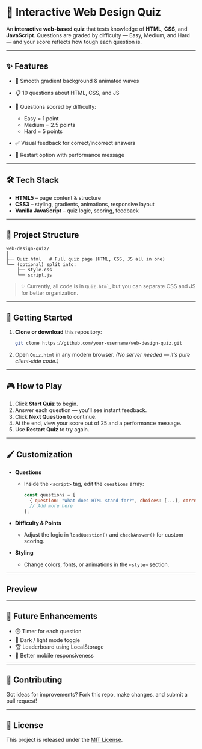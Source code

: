 # 🌟 Interactive Web Design Quiz

An **interactive web-based quiz** that tests knowledge of **HTML**, **CSS**, and **JavaScript**.
Questions are graded by difficulty — Easy, Medium, and Hard — and your score reflects how tough each question is.

---

## ✨ Features

* 🎨 Smooth gradient background & animated waves
* 📋 10 questions about HTML, CSS, and JS
* 🧠 Questions scored by difficulty:

  * Easy = 1 point
  * Medium = 2.5 points
  * Hard = 5 points
* ✅ Visual feedback for correct/incorrect answers
* 🔁 Restart option with performance message

---

## 🛠️ Tech Stack

* **HTML5** – page content & structure
* **CSS3** – styling, gradients, animations, responsive layout
* **Vanilla JavaScript** – quiz logic, scoring, feedback

---

## 📂 Project Structure

```
web-design-quiz/
│
├── Quiz.html   # Full quiz page (HTML, CSS, JS all in one)
└── (optional) split into:
    ├── style.css
    └── script.js
```

> ✨ Currently, all code is in `Quiz.html`, but you can separate CSS and JS for better organization.

---

## 🚀 Getting Started

1. **Clone or download** this repository:

   ```bash
   git clone https://github.com/your-username/web-design-quiz.git
   ```

2. Open `Quiz.html` in any modern browser.
   *(No server needed — it’s pure client-side code.)*

---

## 🎮 How to Play

1. Click **Start Quiz** to begin.
2. Answer each question — you’ll see instant feedback.
3. Click **Next Question** to continue.
4. At the end, view your score out of 25 and a performance message.
5. Use **Restart Quiz** to try again.

---

## 🖌️ Customization

* **Questions**

  * Inside the `<script>` tag, edit the `questions` array:

    ```js
    const questions = [
      { question: "What does HTML stand for?", choices: [...], correct: 1 },
      // Add more here
    ];
    ```
* **Difficulty & Points**

  * Adjust the logic in `loadQuestion()` and `checkAnswer()` for custom scoring.
* **Styling**

  * Change colors, fonts, or animations in the `<style>` section.

---

## Preview

---

## 📌 Future Enhancements

* ⏱️ Timer for each question
* 🌙 Dark / light mode toggle
* 🏆 Leaderboard using LocalStorage
* 📱 Better mobile responsiveness

---

## 🤝 Contributing

Got ideas for improvements?
Fork this repo, make changes, and submit a pull request!

---

## 📄 License

This project is released under the [MIT License](LICENSE).


